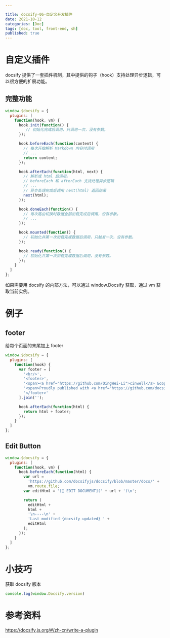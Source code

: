 ```yaml
---

title: docsify-06-自定义开发插件 
date: 2021-10-12
categories: [Doc]
tags: [doc, tool, front-end, sh]
published: true
---
```


# 自定义插件

docsify 提供了一套插件机制，其中提供的钩子（hook）支持处理异步逻辑，可以很方便的扩展功能。

## 完整功能

```js
window.$docsify = {
  plugins: [
    function(hook, vm) {
      hook.init(function() {
         // 初始化完成后调用，只调用一次，没有参数。
      });

      hook.beforeEach(function(content) {
        // 每次开始解析 Markdown 内容时调用
        // ...
        return content;
      });

      hook.afterEach(function(html, next) {
        // 解析成 html 后调用。
        // beforeEach 和 afterEach 支持处理异步逻辑
        // ...
        // 异步处理完成后调用 next(html) 返回结果
        next(html);
      });

      hook.doneEach(function() {
        // 每次路由切换时数据全部加载完成后调用，没有参数。
        // ...
      });

      hook.mounted(function() {
        // 初始化并第一次加载完成数据后调用，只触发一次，没有参数。
      });

      hook.ready(function() {
        // 初始化并第一次加载完成数据后调用，没有参数。
      });
    }
  ]
};
```

如果需要用 docsify 的内部方法，可以通过 window.Docsify 获取，通过 vm 获取当前实例。

# 例子

## footer

给每个页面的末尾加上 footer

```js
window.$docsify = {
  plugins: [
    function(hook) {
      var footer = [
        '<hr/>',
        '<footer>',
        '<span><a href="https://github.com/QingWei-Li">cinwell</a> &copy;2017.</span>',
        '<span>Proudly published with <a href="https://github.com/docsifyjs/docsify" target="_blank">docsify</a>.</span>',
        '</footer>'
      ].join('');

      hook.afterEach(function(html) {
        return html + footer;
      });
    }
  ]
};
```

## Edit Button

```js
window.$docsify = {
  plugins: [
    function(hook, vm) {
      hook.beforeEach(function(html) {
        var url =
          'https://github.com/docsifyjs/docsify/blob/master/docs/' +
          vm.route.file;
        var editHtml = '[📝 EDIT DOCUMENT](' + url + ')\n';

        return (
          editHtml +
          html +
          '\n----\n' +
          'Last modified {docsify-updated} ' +
          editHtml
        );
      });
    }
  ]
};
```

# 小技巧

获取 docsify 版本

```js
console.log(window.Docsify.version)
```

# 参考资料

https://docsify.js.org/#/zh-cn/write-a-plugin

